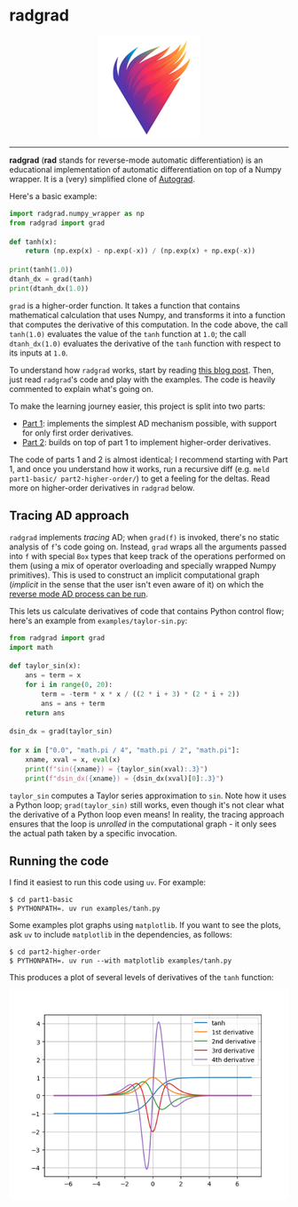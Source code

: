 # radgrad

<p align="center">
  <img alt="Logo" src="doc/radgrad-logo.png" />
</p>

----

**radgrad** (**rad** stands for reverse-mode automatic differentiation) is
an educational implementation of automatic differentiation on top
of a Numpy wrapper. It is a (very) simplified clone of
[Autograd](https://github.com/hips/autograd).

Here's a basic example:

```python
import radgrad.numpy_wrapper as np
from radgrad import grad

def tanh(x):
    return (np.exp(x) - np.exp(-x)) / (np.exp(x) + np.exp(-x))

print(tanh(1.0))
dtanh_dx = grad(tanh)
print(dtanh_dx(1.0))
```

`grad` is a higher-order function. It takes a function that contains
mathematical calculation that uses Numpy, and transforms it into a function
that computes the derivative of this computation. In the code above, the call
`tanh(1.0)` evaluates the value of the `tanh` function at `1.0`; the call
`dtanh_dx(1.0)` evaluates the derivative of the `tanh` function with respect
to its inputs at `1.0`.

To understand how `radgrad` works, start by reading
[this blog post](https://eli.thegreenplace.net/2025/reverse-mode-automatic-differentiation/).
Then, just read `radgrad`'s code and play with the examples. The code is
heavily commented to explain what's going on.

To make the learning journey easier, this project is split into two parts:

* [Part 1](https://github.com/eliben/radgrad/tree/main/part1-basic): implements
  the simplest AD mechanism possible, with support for only first order
  derivatives.
* [Part 2](https://github.com/eliben/radgrad/tree/main/part2-higher-order):
  builds on top of part 1 to implement higher-order derivatives.

The code of parts 1 and 2 is almost identical; I recommend starting with Part 1,
and once you understand how it works, run a recursive diff (e.g.
`meld part1-basic/ part2-higher-order/`) to get a feeling for the deltas. Read
more on higher-order derivatives in `radgrad` below.

## Tracing AD approach

`radgrad` implements _tracing_ AD; when `grad(f)` is invoked, there's no static
analysis of `f`'s code going on. Instead, `grad` wraps all the arguments passed
into `f` with special `Box` types that keep track of the operations performed
on them (using a mix of operator overloading and specially wrapped Numpy
primitives). This is used to construct an implicit computational graph
(_implicit_ in the sense that the user isn't even aware of it) on which the
[reverse mode AD process can be run](https://eli.thegreenplace.net/2025/reverse-mode-automatic-differentiation/).

This lets us calculate derivatives of code that contains Python control flow;
here's an example from `examples/taylor-sin.py`:

```python
from radgrad import grad
import math

def taylor_sin(x):
    ans = term = x
    for i in range(0, 20):
        term = -term * x * x / ((2 * i + 3) * (2 * i + 2))
        ans = ans + term
    return ans

dsin_dx = grad(taylor_sin)

for x in ["0.0", "math.pi / 4", "math.pi / 2", "math.pi"]:
    xname, xval = x, eval(x)
    print(f"sin({xname}) = {taylor_sin(xval):.3}")
    print(f"dsin_dx({xname}) = {dsin_dx(xval)[0]:.3}")
```

`taylor_sin` computes a Taylor series approximation to `sin`. Note how it
uses a Python loop; `grad(taylor_sin)` still works, even though it's not clear
what the derivative of a Python loop even means! In reality, the tracing
approach ensures that the loop is _unrolled_ in the computational graph - it
only sees the actual path taken by a specific invocation.

## Running the code

I find it easiest to run this code using `uv`. For example:

```shell
$ cd part1-basic
$ PYTHONPATH=. uv run examples/tanh.py
```

Some examples plot graphs using `matplotlib`. If you want to see the plots,
ask `uv` to include `matplotlib` in the dependencies, as follows:

```shell
$ cd part2-higher-order
$ PYTHONPATH=. uv run --with matplotlib examples/tanh.py
```

This produces a plot of several levels of derivatives of the `tanh` function:

<p align="center">
  <img alt="tanh derivatives" src="doc/tanh-derivatives.png" />
</p>



